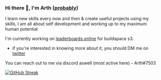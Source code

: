 ### Hi there 👋, I'm Arth ([probably](https://linkedin.com/in/probablyarth))
I learn new skills every now and then & create useful projects using my skills, I am all about self development and working up to my maximum human potential

I'm currently working on [leaderboards.online](https://www.leaderboards.online) for buildspace s3.
- if you're interested in knowing more about it, you should DM me on [twitter](https://twitter.com/probablyarth)

You can reach out to me via discord aswell (most active here) - Arth#7503

[![GitHub Streak](https://streak-stats.demolab.com?user=probablyarth&theme=dark&hide_border=true&background=1B1B1B&stroke=FFFFFF&fire=FFFFFF&ring=FFFFFF&dates=C1C1C1&currStreakLabel=E2E2E2&currStreakNum=FFFFFF)](https://git.io/streak-stats)
